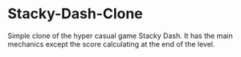# Stacky-Dash-Clone
 Simple clone of the hyper casual game Stacky Dash. It has the main mechanics except the score calculating at the end of the level.
